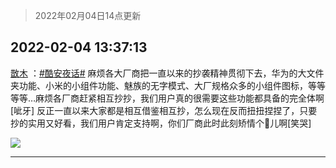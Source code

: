 > 2022年02月04日14点更新
<link rel="stylesheet" href="https://cdn.jsdelivr.net/gh/taotie6/sampleJSON@main/css/photo_show.css">
<meta name="referrer" content="no-referrer" />


 ## 2022-02-04 13:37:13 

 [㪚木](https://www.coolapk.com/feed/33299927?shareKey=Mzc4MTM4Yzc0ZDc1NjFmY2MwM2U~) ：<a class="feed-link-tag" href="/t/酷安夜话?type=0">#酷安夜话#</a> 麻烦各大厂商把一直以来的抄袭精神贯彻下去，华为的大文件夹功能、小米的小组件功能、魅族的无字模式、大厂规格众多的小组件图标，等等等等…麻烦各厂商赶紧相互抄抄，我们用户真的很需要这些功能都具备的完全体啊[呲牙]
反正一直以来大家都是相互借鉴相互抄，怎么现在反而扭扭捏捏了<!--break-->，只要抄的实用又好看，我们用户肯定支持啊，你们厂商此时此刻矫情个🐔儿啊[笑哭] 

<div class="album">
<img class="img-item" src="http://image.coolapk.com/feed/2019/0515/09/1081091_3748_1897@180x122.gif" />
</div>

 ------- 

